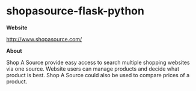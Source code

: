 # shopasource-flask-python

**Website**

http://www.shopasource.com/

**About**

Shop A Source provide easy access to search multiple shopping websites via one source. Website users can manage products and decide what product is best. Shop A Source could also be used to compare prices of a product.
